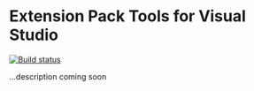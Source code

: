 # Extension Pack Tools for Visual Studio

[![Build status](https://ci.appveyor.com/api/projects/status/hc78u7wnqya38mur?svg=true)](https://ci.appveyor.com/project/madskristensen/extensionpacktools)

...description coming soon